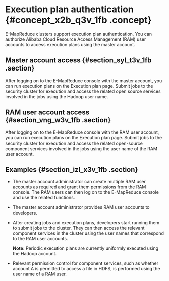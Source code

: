 # Execution plan authentication {#concept_x2b_q3v_1fb .concept}

E-MapReduce clusters support execution plan authentication. You can authorize Alibaba Cloud Resource Access Management \(RAM\) user accounts to access execution plans using the master account.

## Master account access {#section_syl_t3v_1fb .section}

After logging on to the E-MapReduce console with the master account, you can run execution plans on the Execution plan page. Submit jobs to the security cluster for execution and access the related open source services involved in the jobs using the Hadoop user name.

## RAM user account access {#section_vng_w3v_1fb .section}

After logging on to the E-MapReduce console with the RAM user account, you can run execution plans on the Execution plan page. Submit jobs to the security cluster for execution and access the related open-source component services involved in the jobs using the user name of the RAM user account.

## Examples {#section_izl_x3v_1fb .section}

-   The master account administrator can create multiple RAM user accounts as required and grant them permissions from the RAM console. The RAM users can then log on to the E-MapReduce console and use the related functions.
-   The master account administrator provides RAM user accounts to developers.
-   After creating jobs and execution plans, developers start running them to submit jobs to the cluster. They can then access the relevant component services in the cluster using the user names that correspond to the RAM user accounts.

    **Note:** Periodic execution plans are currently uniformly executed using the Hadoop account.

-   Relevant permission control for component services, such as whether account A is permitted to access a file in HDFS, is performed using the user name of a RAM user.


